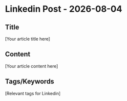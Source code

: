 # Linkedin Post - 2026-08-04

## Title
[Your article title here]

## Content
[Your article content here]

## Tags/Keywords
[Relevant tags for Linkedin]
